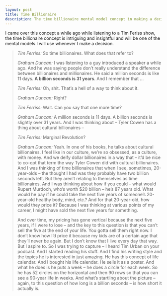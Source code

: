 ```yaml
---
layout: post
title: Time Billionaire
description: The time billionaire mental model concept in making a decision about what to pursue in life. A billion seconds in 31 years.
---
```


I came over this concept a while ago while listening to a Tim Feriss show, the time billionaire concept is intriguing and insightful and will be one of the mental models I will use whenever I make a decision. 

> *Tim Ferriss:* So time billionaires. What does that refer to?
>
> *Graham Duncan:* I was listening to a guy introduced a speaker a while ago. And he was saying people don’t really understand the difference between billionaires and millionaires. He said a million seconds is like 11 days. **A billion seconds is 31 years**. And I remember that …
>
> *Tim Ferriss:* Oh, shit. That’s a hell of a way to think about it.
>
> *Graham Duncan:* Right?
>
> *Tim Ferriss:* Wait. Can you say that one more time?
>
> *Graham Duncan:* A million seconds is 11 days. A billion seconds is slightly over 31 years. And I was thinking about – Tyler Cowen has a thing about cultural billionaires –
>
> *Tim Ferriss:* Marginal Revolution?
>
> *Graham Duncan:* Yeah. In one of his books, he talks about cultural billionaires. I feel like in our culture, we’re so obsessed, as a culture, with money. And we deify dollar billionaires in a way that – it’d be nice to co-opt that term the way Tyler Cowen did with cultural billionaires. And I was thinking of time billionaires that when I see, sometimes, 20-year-olds – the thought I had was they probably have two billion seconds left. But they aren’t relating to themselves as time billionaires. And I was thinking about how if you could – what would Rupert Murdoch, who’s worth $20 billion – he’s 87 years old. What would he pay if he could take the next five years of someone’s 20-year-old healthy body, mind, etc.? And for that 20-year-old, how would they price it? Because I was thinking at various points of my career, I might have sold the next five years for something.
>
> And over time, my pricing has gone vertical because the next five years, if I were to lose – and the key to this question is that you can’t sell the five at the end of your life. You gotta sell them right now. I don’t know how I’d price it because my kids are of a certain age that they’ll never be again. But I don’t know that I live every day that way. But I aspire to. So I was trying to capture – I heard Tim Urban on your podcast. And I started reading his stuff. And I find his writing style and the topics he is interested in just amazing. He has this concept of life calendar. And I bought his life calendar. He sells it as a poster. And what he does is he puts a week – he does a circle for each week. So he has 52 circles on the horizontal and then 90 rows so that you can see a 90-year life in weeks. And what’s startling about the picture – again, to this question of how long is a billion seconds – is how short it actually is.




